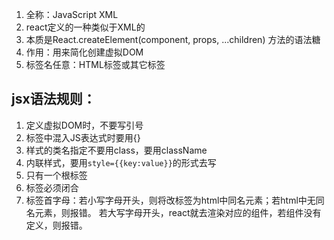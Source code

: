 1. 全称：JavaScript XML
2. react定义的一种类似于XML的
3. 本质是React.createElement(component, props, ...children) 方法的语法糖
4. 作用：用来简化创建虚拟DOM
5. 标签名任意：HTML标签或其它标签


## jsx语法规则：

1. 定义虚拟DOM时，不要写引号
2. 标签中混入JS表达式时要用{}
3. 样式的类名指定不要用class，要用className
4. 内联样式，要用`style={{key:value}}`的形式去写
5. 只有一个根标签
6. 标签必须闭合
7. 标签首字母：若小写字母开头，则将改标签为html中同名元素；若html中无同名元素，则报错。 若大写字母开头，react就去渲染对应的组件，若组件没有定义，则报错。

